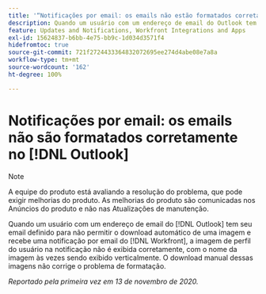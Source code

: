```yaml
---
title: '“Notificações por email: os emails não estão formatados corretamente no Outlook”'
description: Quando um usuário com um endereço de email do Outlook tem seu email definido para não permitir o download automático de uma imagem e recebe uma notificação por email do [!DNL Workfront], a imagem de perfil do usuário na notificação não é exibida corretamente, com o nome da imagem às vezes sendo exibido verticalmente. O download manual dessas imagens não corrige o problema de formatação.
feature: Updates and Notifications, Workfront Integrations and Apps
exl-id: 15624837-b6bb-4e75-bb9c-1d034d3571f4
hidefromtoc: true
source-git-commit: 721f2724433364832072695ee274d4abe08e7a8a
workflow-type: tm+mt
source-wordcount: '162'
ht-degree: 100%

---
```


# Notificações por email: os emails não são formatados corretamente no [!DNL Outlook]

<!--Issue created by request-->

>[!NOTE]
>
>A equipe do produto está avaliando a resolução do problema, que pode exigir melhorias do produto. As melhorias do produto são comunicadas nos Anúncios do produto e não nas Atualizações de manutenção.

Quando um usuário com um endereço de email do [!DNL Outlook] tem seu email definido para não permitir o download automático de uma imagem e recebe uma notificação por email do [!DNL Workfront], a imagem de perfil do usuário na notificação não é exibida corretamente, com o nome da imagem às vezes sendo exibido verticalmente. O download manual dessas imagens não corrige o problema de formatação.


_Reportado pela primeira vez em 13 de novembro de 2020._
